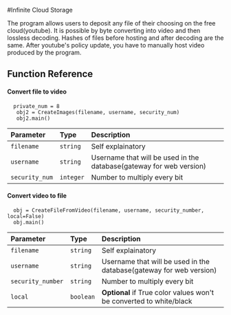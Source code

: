 
#Infinite Cloud Storage

The program allows users to deposit any file of their choosing on the free cloud(youtube). It is possible by byte converting into video and then lossless decoding. Hashes of files before hosting and after decoding are the same. After youtube's policy update, you have to manually host video produced by the program.


## Function Reference

#### Convert file to video

```http
  private_num = 8
   obj2 = CreateImages(filename, username, security_num)
   obj2.main()
```

| Parameter | Type     | Description                |
| :-------- | :------- | :------------------------- |
| `filename` | `string` | Self explainatory|
| `username` | `string` | Username that will be used in the database(gateway for web version)|
|`security_num`| `integer`| Number to multiply every bit |

#### Convert video to file

```http
  obj = CreateFileFromVideo(filename, username, security_number, local=False)
  obj.main()
```

| Parameter | Type     | Description                       |
| :-------- | :------- | :-------------------------------- |
| `filename`      | `string` | Self explainatory |
| `username`      | `string` | Username that will be used in the database(gateway for web version) |
| `security_number`| `string` | Number to multiply every bit |
| `local`      | `boolean` | **Optional** if True color values won't be converted to white/black |


